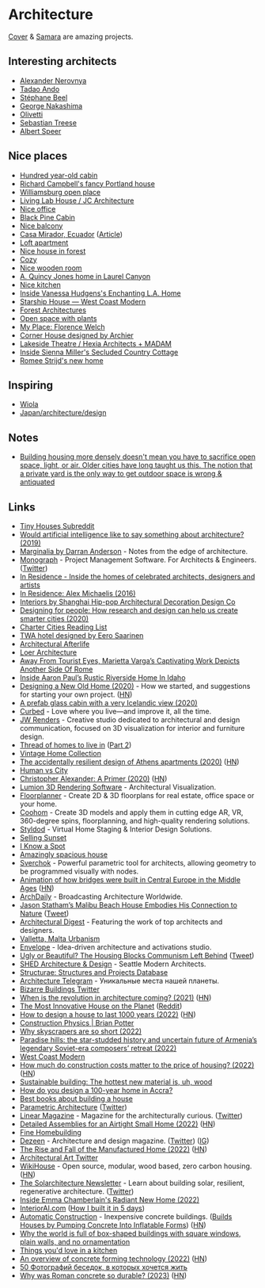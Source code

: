 # Architecture

[Cover](https://buildcover.com/) & [Samara](https://www.samara.com/) are amazing projects.

## Interesting architects

- [Alexander Nerovnya](https://www.instagram.com/alex_nerovnya/)
- [Tadao Ando](https://en.wikipedia.org/wiki/Tadao_Ando)
- [Stéphane Beel](http://www.stephanebeel.com/index.html)
- [George Nakashima](https://nakashimawoodworkers.com/)
- [Olivetti](https://twitter.com/danrubin/status/1365899422698270721)
- [Sebastian Treese](https://twitter.com/SCP_Hughes/status/1383028013156200448)
- [Albert Speer](https://nl.wikipedia.org/wiki/Albert_Speer)

## Nice places

- [Hundred year-old cabin](https://twitter.com/linear_magazine/status/1588605562874306560)
- [Richard Campbell's fancy Portland house](https://twitter.com/yatirkaaren/status/1532424881358491650)
- [Williamsburg open place](https://twitter.com/madelinebilis/status/1327380099147165697)
- [Living Lab House / JC Architecture](https://www.archdaily.com/923076/living-lab-house-jc-architecture)
- [Nice office](https://twitter.com/alexhaobao/status/1388332873309061124)
- [Black Pine Cabin](https://www.shedbuilt.com/portfolio/black-pine-cabin/)
- [Nice balcony](https://twitter.com/aeduhm/status/1398740225954824196)
- [Casa Mirador, Ecuador](https://twitter.com/PottsJustin/status/1424418932618825738) ([Article](https://www.dezeen.com/2021/06/20/rama-estudio-casa-mirador-ecuador/))
- [Loft apartment](https://twitter.com/3dLooks/status/1431268673415749639)
- [Nice house in forest](https://twitter.com/nickcammarata/status/1437477973381292036)
- [Cozy](https://twitter.com/uchilka_nastya/status/1438252274111946767)
- [Nice wooden room](https://twitter.com/dimillian/status/1438159663925800965)
- [A. Quincy Jones home in Laurel Canyon](https://twitter.com/tylerwatamanuk/status/1445444405381320712)
- [Nice kitchen](https://twitter.com/kelseymwhelan/status/1447229740725661709)
- [Inside Vanessa Hudgens's Enchanting L.A. Home](https://www.youtube.com/watch?v=Axg27gwEqCE)
- [Starship House — West Coast Modern](https://www.westcoastmodern.ca/properties/starshiphouse)
- [Forest Architectures](https://twitter.com/jasonpatricksc/status/1495077120757809155)
- [Open space with plants](https://twitter.com/moothought/status/1523336575572086784)
- [My Place: Florence Welch](https://www.youtube.com/watch?v=WBPq9BcTIOs)
- [Corner House designed by Archier](https://twitter.com/ugmonk/status/1526208540674768898)
- [Lakeside Theatre / Hexia Architects + MADAM](https://www.archdaily.com/988443/lakeside-theatre-hexia-architects-plus-madam)
- [Inside Sienna Miller's Secluded Country Cottage](https://www.youtube.com/watch?v=w4HmK4JCN2U)
- [Romee Strijd's new home](https://www.youtube.com/watch?v=_hP6SNX2Xps)

## Inspiring

- [Wiola](https://www.instagram.com/rapsodia_w/)
- [Japan/architecture/design](https://instagram.com/tomosasara)

## Notes

- [Building housing more densely doesn't mean you have to sacrifice open space, light, or air. Older cities have long taught us this. The notion that a private yard is the only way to get outdoor space is wrong & antiquated](https://twitter.com/Cobylefko/status/1514798732490915846)

## Links

- [Tiny Houses Subreddit](https://www.reddit.com/r/tinyhouses)
- [Would artificial intelligence like to say something about architecture? (2019)](https://archinect.com/news/article/150133371/would-artificial-intelligence-like-to-say-something-about-architecture)
- [Marginalia by Darran Anderson](https://www.patreon.com/oniropolis) - Notes from the edge of architecture.
- [Monograph](https://monograph.io/) - Project Management Software. For Architects & Engineers. ([Twitter](https://twitter.com/MonographHQ))
- [In Residence - Inside the homes of celebrated architects, designers and artists](https://www.youtube.com/playlist?list=PLuu-TPQ2CJp3DofoAWABBgTHoMvcADp7x)
- [In Residence: Alex Michaelis (2016)](https://www.youtube.com/watch?v=ziZ_tTvtk1k)
- [Interiors by Shanghai Hip-pop Architectural Decoration Design Co](http://www.hippop-sh.cn/)
- [Designing for people: How research and design can help us create smarter cities (2020)](https://marisamorby.com/designing-cities-for-people)
- [Charter Cities Reading List](https://www.chartercitiesinstitute.org/reading)
- [TWA hotel designed by Eero Saarinen](https://twitter.com/karrisaarinen/status/1216773664823300097)
- [Architectural Afterlife](https://architecturalafterlife.com/)
- [Loer Architecture](https://loerarchitecten.com/)
- [Away From Tourist Eyes, Marietta Varga’s Captivating Work Depicts Another Side Of Rome](https://www.ignant.com/2020/02/20/away-from-tourist-eyes-marietta-vargas-captivating-work-depicts-another-side-of-rome/)
- [Inside Aaron Paul’s Rustic Riverside Home In Idaho](https://www.youtube.com/watch?v=D-qQneOnJl0)
- [Designing a New Old Home (2020)](https://medium.com/@simon.sarris/designing-a-new-old-home-part-1-cf298b58ed41) - How we started, and suggestions for starting your own project. ([HN](https://news.ycombinator.com/item?id=23881363))
- [A prefab glass cabin with a very Icelandic view (2020)](https://www.curbed.com/2020/5/12/21255300/glass-cabins-iceland-retreat-ood-house)
- [Curbed](https://www.curbed.com/) - Love where you live—and improve it, all the time.
- [JW Renders](https://www.jwrenders.com/about) - Creative studio dedicated to architectural and design communication, focused on 3D visualization for interior and furniture design.
- [Thread of homes to live in](https://twitter.com/marty/status/1217874823898116096) ([Part 2](https://twitter.com/gonsanchezs/status/1265091312946118656))
- [Vintage Home Collection](https://vintagehomecollection.tumblr.com/)
- [The accidentally resilient design of Athens apartments (2020)](https://www.bloomberg.com/news/features/2020-07-15/the-design-history-of-athens-iconic-apartments) ([HN](https://news.ycombinator.com/item?id=23843813))
- [Human vs City](https://www.behance.net/gallery/80246913/HUMAN-vs-CITY-CHONGQING)
- [Christopher Alexander: A Primer (2020)](https://www.youtube.com/watch?v=XLsTZXT0FlM) ([HN](https://news.ycombinator.com/item?id=24033936))
- [Lumion 3D Rendering Software](https://lumion.com/) - Architectural Visualization.
- [Floorplanner](https://floorplanner.com/) - Create 2D & 3D floorplans for real estate, office space or your home.
- [Coohom](https://www.coohom.com/) - Create 3D models and apply them in cutting edge AR, VR, 360-degree spins, floorplanning, and high-quality rendering solutions.
- [Styldod](https://www.styldod.com/) - Virtual Home Staging & Interior Design Solutions.
- [Selling Sunset](https://iknowaspot.substack.com/p/-selling-sunset)
- [I Know a Spot](https://iknowaspot.substack.com/)
- [Amazingly spacious house](https://twitter.com/ariel_n/status/1261038889466130433)
- [Sverchok](https://github.com/nortikin/sverchok) - Powerful parametric tool for architects, allowing geometry to be programmed visually with nodes.
- [Animation of how bridges were built in Central Europe in the Middle Ages](https://www.youtube.com/watch?v=nJgD6gyi0Wk) ([HN](https://news.ycombinator.com/item?id=24798302))
- [ArchDaily](https://www.archdaily.com/) - Broadcasting Architecture Worldwide.
- [Jason Statham’s Malibu Beach House Embodies His Connection to Nature](https://www.architecturaldigest.com/story/jason-statham-malibu-house) ([Tweet](https://twitter.com/chexee/status/1366407294829748226))
- [Architectural Digest](https://www.architecturaldigest.com/) - Featuring the work of top architects and designers.
- [Valletta, Malta Urbanism](https://twitter.com/SCP_Hughes/status/1370413685798277134)
- [Envelope](https://envelopead.com/) - Idea-driven architecture and activations studio.
- [Ugly or Beautiful? The Housing Blocks Communism Left Behind](https://www.wired.com/story/communist-housing-blocks-gallery/) ([Tweet](https://twitter.com/WIRED/status/1378918910112727042))
- [SHED Architecture & Design](https://www.shedbuilt.com/) - Seattle Modern Architects.
- [Structurae: Structures and Projects Database](https://structurae.net/en/structures/)
- [Architecture Telegram](https://t.me/Architecture2021) - Уникальные места нашей планеты.
- [Bizarre Buildings Twitter](https://twitter.com/BizarreBuiIding)
- [When is the revolution in architecture coming? (2021)](https://www.currentaffairs.org/2021/04/when-is-the-revolution-in-architecture-coming) ([HN](https://news.ycombinator.com/item?id=29155987))
- [The Most Innovative House on the Planet](https://www.youtube.com/watch?v=LVNZbl8in_Q) ([Reddit](https://www.reddit.com/r/Automate/comments/rdbuea/its_finally_complete/))
- [How to design a house to last 1000 years (2022)](https://constructionphysics.substack.com/p/how-to-design-a-house-to-last-for) ([HN](https://news.ycombinator.com/item?id=29810334))
- [Construction Physics | Brian Potter](https://constructionphysics.substack.com/)
- [Why skyscrapers are so short (2022)](https://www.worksinprogress.co/issue/why-skyscrapers-are-so-short/)
- [Paradise hills: the star-studded history and uncertain future of Armenia’s legendary Soviet-era composers’ retreat (2022)](https://www.calvertjournal.com/features/show/13570/dilijan-soviet-armenia-composers-resort-dmitry-shostakovich-benjamin-britten-aram-khachaturyan)
- [West Coast Modern](https://www.westcoastmodern.ca/)
- [How much do construction costs matter to the price of housing? (2022)](https://constructionphysics.substack.com/p/how-much-do-construction-costs-matter?r=2ss8p) ([HN](https://news.ycombinator.com/item?id=30364098))
- [Sustainable building: The hottest new material is, uh, wood](https://www.vox.com/energy-and-environment/2020/1/15/21058051/climate-change-building-materials-mass-timber-cross-laminated-clt)
- [How do you design a 100-year home in Accra?](https://twitter.com/equartey/status/1484959390084042759)
- [Best books about building a house](https://twitter.com/ehn/status/1506494510528102401)
- [Parametric Architecture](https://parametric-architecture.com/link-in-bio/) ([Twitter](https://twitter.com/parametricarch))
- [Linear Magazine](https://linear-magazine.com/) - Magazine for the architecturally curious. ([Twitter](https://twitter.com/linear_magazine))
- [Detailed Assemblies for an Airtight Small Home (2022)](https://www.finehomebuilding.com/2022/04/19/detailed-assemblies-for-an-airtight-small-home) ([HN](https://news.ycombinator.com/item?id=31091851))
- [Fine Homebuilding](https://www.finehomebuilding.com/)
- [Dezeen](https://www.dezeen.com/) - Architecture and design magazine. ([Twitter](https://twitter.com/dezeen)) ([IG](https://www.instagram.com/dezeen/))
- [The Rise and Fall of the Manufactured Home (2022)](https://constructionphysics.substack.com/p/the-rise-and-fall-of-the-mobile-home) ([HN](https://news.ycombinator.com/item?id=32119828))
- [Architectural Art Twitter](https://twitter.com/4AAAAart)
- [WikiHouse](https://www.wikihouse.cc/) - Open source, modular, wood based, zero carbon housing. ([HN](https://news.ycombinator.com/item?id=32748592))
- [The Solarchitecture Newsletter](https://solarchitect.substack.com/) - Learn about building solar, resilient, regenerative architecture. ([Twitter](https://twitter.com/Solarchitects))
- [Inside Emma Chamberlain's Radiant New Home (2022)](https://www.youtube.com/watch?v=PqpCeiYycVM)
- [InteriorAI.com](https://interiorai.com/) ([How I built it in 5 days](https://twitter.com/levelsio/status/1577086792695975936))
- [Automatic Construction](https://automatic-construction.com/) - Inexpensive concrete buildings. ([Builds Houses by Pumping Concrete Into Inflatable Forms](https://singularityhub.com/2022/10/06/this-startup-builds-houses-by-pumping-concrete-into-inflatable-forms/)) ([HN](https://news.ycombinator.com/item?id=33117180))
- [Why the world is full of box-shaped buildings with square windows, plain walls, and no ornamentation](https://twitter.com/culturaltutor/status/1584935464590790656)
- [Things you'd love in a kitchen](https://twitter.com/jlongster/status/1586805696523370496)
- [An overview of concrete forming technology (2022)](https://constructionphysics.substack.com/p/an-overview-of-concrete-forming-technology) ([HN](https://news.ycombinator.com/item?id=33562660))
- [50 Фотографий беседок, в которых хочется жить](https://make-self.net/masterskaya/item/besedka-photo.html)
- [Why was Roman concrete so durable? (2023)](https://news.mit.edu/2023/roman-concrete-durability-lime-casts-0106) ([HN](https://news.ycombinator.com/item?id=34280239))
